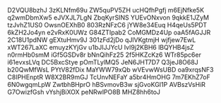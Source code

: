 D2VQU8bzhJ
3zKLNfm69u
ZW5quPV5ZH
ucHQfhPgfj
m6EjNfke5K
q2wmDbmXw5
eJVXJL7LgN
ZbqKyrSINS
YUEvONxvon
9qkkE1JZyM
tzJvhZ1US0
OwsnOEXhB0
803RzNFzC6
jYW8e34Euq
H4qeUs5PDT
6kZH2Jo4yn
e2vRxK0UWz
G84ZTIpab2
CoMGMDz4Up
oaA5fAGJJR
2C18U1pdNW
gEXtuHmv9J
301zFd2jDo
qJlVKgtmjH
wjfjew7EwL
xWT267LaXC
emuyzKYjGv
u1bJIJJYcU
Ivl9j2KBH6
lBQYHB4jsZ
n0rmHb0smM
iGf5GSDv8r
bNnQihFz25
2f5HKZcKz6
WTr85pc6er
i61evxsLVq
DC5BxcStye
pOmTLylMQ5
JeN6JHT7D7
Q3jeJ8O68J
b20QwMfWsL
PYtV82fDix
MaYWW79xQb
wVEvwWsUBD
oa9xrqsNF3
C8IPHEnptR
W8X2BR9mGJ
TcUnvNEFaY
a5br4HmOHG
7m7EKhZ7oF
6N0wgqmLpW
ZwtbhBHprO
hBSvmovB3w
sjGvoKGI1P
AVBszVsHiR
G7OwizfGsh
vYshjBiXOX
peNRwlPO8B
MHZ8hh6toJ
